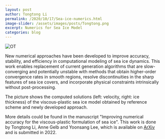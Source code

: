 ```yaml
---
layout: post
author: Tongtong Li
permalink: /2020/10/17/Sea-ice-numerics.html
image-slider: /assets/images/posts/Tongtong.png
excerpt: Numerics for Sea Ice Model
categories: blog
---
```


<img class="img-fluid" src="{{site.baseurl}}/{{page.image-slider}}" alt="OT">

New numerical approaches have been developed to improve accuracy, stability, and efficiency in computational modeling of sea ice dynamics. This work enables replacement of current generation algorithms that are slow-converging and potentially unstable with methods that obtain higher-order convergence rates in smooth regions, resolve discontinuities in the sharp features of sea ice covers, and incorporate physical constraints intrinsically without post-processing.

The picture shows the computed solutions (left: velocity, right: ice thickness) of the viscous-plastic sea ice model obtained by reference scheme and newly developed approach.

More details could be found in the manuscript "Improving numerical accuracy for the viscous-plastic formulation of sea ice". This work is done by Tongtong Li, Anne Gelb and Yoonsang Lee, which is available on [ArXiv](https://arxiv.org/abs/2206.10061) and is submitted in 2022.
